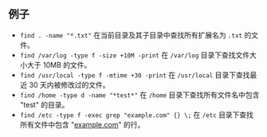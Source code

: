 ## 例子

- `find . -name "*.txt"` 在当前目录及其子目录中查找所有扩展名为 `.txt` 的文件。
- `find /var/log -type f -size +10M -print` 在 `/var/log` 目录下查找文件大小大于 10MB 的文件。
- `find /usr/local -type f -mtime +30 -print` 在 `/usr/local` 目录下查找最近 30 天内被修改过的文件。
- `find /home -type d -name "*test*"` 在 `/home` 目录下查找所有文件名中包含 "test" 的目录。
- `find /etc -type f -exec grep "example.com" {} \;` 在 `/etc` 目录下查找所有文件中包含 "[example.com](http://example.com/)" 的行。
